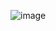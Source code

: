 ![image](https://github.com/twosugar/create-skeleton-extension/assets/42201025/54d4a68f-e291-410e-9fd4-ec2275daf395)
